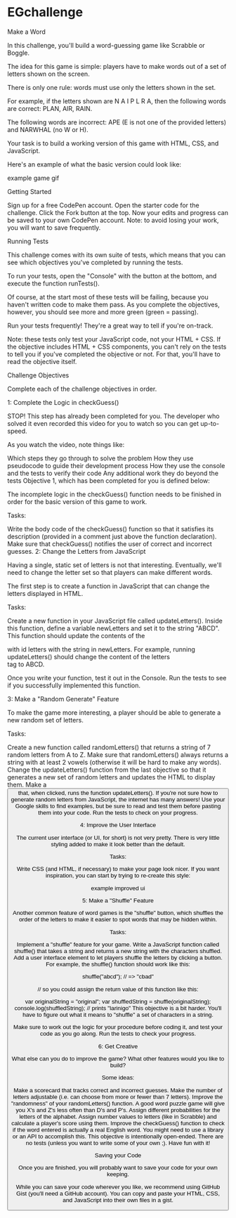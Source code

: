 # EGchallenge

Make a Word

In this challenge, you'll build a word-guessing game like Scrabble or Boggle.

The idea for this game is simple: players have to make words out of a set of letters shown on the screen.

There is only one rule: words must use only the letters shown in the set.

For example, if the letters shown are N A I P L R A, then the following words are correct: PLAN, AIR, RAIN.

The following words are incorrect: APE (E is not one of the provided letters) and NARWHAL (no W or H).

Your task is to build a working version of this game with HTML, CSS, and JavaScript.

Here's an example of what the basic version could look like:

example game gif

Getting Started

Sign up for a free CodePen account.
Open the starter code for the challenge.
Click the Fork button at the top. Now your edits and progress can be saved to your own CodePen account.
Note: to avoid losing your work, you will want to save frequently.

Running Tests

This challenge comes with its own suite of tests, which means that you can see which objectives you've completed by running the tests.

To run your tests, open the "Console" with the button at the bottom, and execute the function runTests().

Of course, at the start most of these tests will be failing, because you haven't written code to make them pass. As you complete the objectives, however, you should see more and more green (green = passing).

Run your tests frequently! They're a great way to tell if you're on-track.

Note: these tests only test your JavaScript code, not your HTML + CSS. If the objective includes HTML + CSS components, you can't rely on the tests to tell you if you've completed the objective or not. For that, you'll have to read the objective itself.

Challenge Objectives

Complete each of the challenge objectives in order.

1: Complete the Logic in checkGuess()

STOP! This step has already been completed for you. The developer who solved it even recorded this video for you to watch so you can get up-to-speed.

As you watch the video, note things like:

Which steps they go through to solve the problem
How they use pseudocode to guide their development process
How they use the console and the tests to verify their code
Any additional work they do beyond the tests
Objective 1, which has been completed for you is defined below:

The incomplete logic in the checkGuess() function needs to be finished in order for the basic version of this game to work.

Tasks:

 Write the body code of the checkGuess() function so that it satisfies its description (provided in a comment just above the function declaration).
 Make sure that checkGuess() notifies the user of correct and incorrect guesses.
2: Change the Letters from JavaScript

Having a single, static set of letters is not that interesting. Eventually, we'll need to change the letter set so that players can make different words.

The first step is to create a function in JavaScript that can change the letters displayed in HTML.

Tasks:

 Create a new function in your JavaScript file called updateLetters().
 Inside this function, define a variable newLetters and set it to the string "ABCD".
 This function should update the contents of the <div> with id letters with the string in newLetters.
For example, running updateLetters() should change the content of the letters <div> tag to ABCD.

Once you write your function, test it out in the Console. Run the tests to see if you successfully implemented this function.

3: Make a "Random Generate" Feature

To make the game more interesting, a player should be able to generate a new random set of letters.

Tasks:

 Create a new function called randomLetters() that returns a string of 7 random letters from A to Z.
 Make sure that randomLetters() always returns a string with at least 2 vowels (otherwise it will be hard to make any words).
 Change the updateLetters() function from the last objective so that it generates a new set of random letters and updates the HTML to display them.
 Make a <button> that, when clicked, runs the function updateLetters().
If you're not sure how to generate random letters from JavaScript, the internet has many answers! Use your Google skills to find examples, but be sure to read and test them before pasting them into your code. Run the tests to check on your progress.

4: Improve the User Interface

The current user interface (or UI, for short) is not very pretty. There is very little styling added to make it look better than the default.

Tasks:

 Write CSS (and HTML, if necessary) to make your page look nicer.
If you want inspiration, you can start by trying to re-create this style:

example improved ui

5: Make a "Shuffle" Feature

Another common feature of word games is the "shuffle" button, which shuffles the order of the letters to make it easier to spot words that may be hidden within.

Tasks:

 Implement a "shuffle" feature for your game.
 Write a JavaScript function called shuffle() that takes a string and returns a new string with the characters shuffled.
 Add a user interface element to let players shuffle the letters by clicking a button.
For example, the shuffle() function should work like this:

shuffle("abcd"); // => "cbad"

// so you could assign the return value of this function like this:

var originalString = "original";
var shuffledString = shuffle(originalString);
console.log(shuffledString); // prints "larinigo"
This objective is a bit harder. You'll have to figure out what it means to "shuffle" a set of characters in a string.

Make sure to work out the logic for your procedure before coding it, and test your code as you go along. Run the tests to check your progress.

6: Get Creative

What else can you do to improve the game? What other features would you like to build?

Some ideas:

Make a scorecard that tracks correct and incorrect guesses.
Make the number of letters adjustable (i.e. can choose from more or fewer than 7 letters).
Improve the "randomness" of your randomLetters() function. A good word puzzle game will give you X's and Z's less often than D's and P's. Assign different probabilities for the letters of the alphabet.
Assign number values to letters (like in Scrabble) and calculate a player's score using them.
Improve the checkGuess() function to check if the word entered is actually a real English word. You might need to use a library or an API to accomplish this.
This objective is intentionally open-ended. There are no tests (unless you want to write some of your own ;). Have fun with it!

Saving your Code

Once you are finished, you will probably want to save your code for your own keeping.

While you can save your code wherever you like, we recommend using GitHub Gist (you'll need a GitHub account). You can copy and paste your HTML, CSS, and JavaScript into their own files in a gist.
